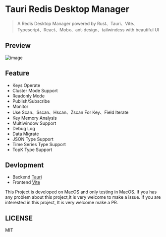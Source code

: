 # Tauri Redis Desktop Manager

> A Redis Desktop Manager powered by Rust、Tauri、Vite、Typescript、React、Mobx、ant-design、tailwindcss with beautiful UI

## Preview

![image](https://github.com/zjwshisb/tauri-redis-desktop-manager/blob/main/screen/8.png?raw=true)

## Feature

+ Keys Operate
+ Cluster Mode Support
+ Readonly Mode
+ Publish/Subscribe
+ Monitor
+ Use Scan、Sscan、Hscan、Zscan For Key、Field Iterate
+ Key Memory Analysis  
+ Multiwindow Support
+ Debug Log
+ Data Migrate
+ JSON Type Support
+ Time Series Type Support
+ TopK Type Support

## Devlopment

+ Backend [Tauri](https://tauri.app/v1/guides/development/development-cycle/)
+ Frontend [Vite](https://vitejs.dev/)

This Project is developed on MacOS and only testing in MacOS.
If you has any problem about this project,It is very welcome to make a issue.
If you are interested in this project, It is  very welcome make a PR.

## LICENSE

MIT
